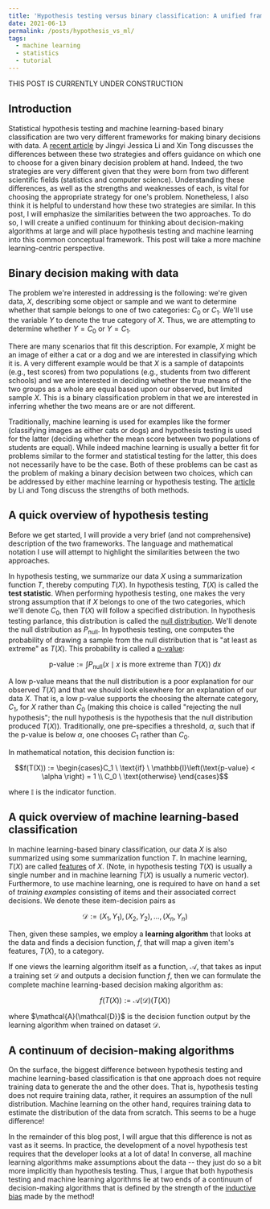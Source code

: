 ```yaml
---
title: 'Hypothesis testing versus binary classification: A unified framework'
date: 2021-06-13
permalink: /posts/hypothesis_vs_ml/
tags:
  - machine learning
  - statistics
  - tutorial
---
```


THIS POST IS CURRENTLY UNDER CONSTRUCTION

Introduction
-----------

Statistical hypothesis testing and machine learning-based binary classification are two very different frameworks for making binary decisions with data. A [recent article](https://doi.org/10.1016/j.patter.2020.100115) by Jingyi Jessica Li and Xin Tong discusses the differences between these two strategies and offers guidance on which one to choose for a given binary decision problem at hand. Indeed, the two strategies are very different given that they were born from two different scientific fields (statistics and computer science). Understanding these differences, as well as the strengths and weaknesses of each, is vital for choosing the appropriate strategy for one's problem. Nonetheless, I also think it is helpful to understand how these two strategies are similar. In this post, I will emphasize the similarities between the two approaches. To do so, I will create a unified continuum for thinking about decision-making algorithms at large and will place hypothesis testing and machine learning into this common conceptual framework.  This post will take a more machine learning-centric perspective.

Binary decision making with data
----------

The problem we're interested in addressing is the following: we're given data, $X$, describing some object or sample and we want to determine whether that sample belongs to one of two categories: $C_0$ or $C_1$. We'll use the variable $Y$ to denote the true category of $X$. Thus, we are attempting to determine whether $Y = C_0$ or $Y = C_1$.  

There are many scenarios that fit this description. For example, $X$ might be an image of either a cat or a dog and we are interested in classifying which it is. A very different example would be that $X$ is a sample of datapoints (e.g., test scores) from two populations (e.g., students from two different schools) and we are interested in deciding whether the true means of the two groups as a whole are equal based upon our observed, but limited sample $X$.  This is a binary classification problem in that we are interested in inferring whether the two means are or are not different. 

Traditionally, machine learning is used for examples like the former (classifying images as either cats or dogs) and hypothesis testing is used for the latter (deciding whether the mean score between two populations of students are equal). While indeed machine learning is usually a better fit for problems similar to the former and statistical testing for the latter, this does not necessarily have to be the case. Both of these problems can be cast as the problem of making a binary decision between two choices, which can be addressed by either machine learning or hypothesis testing.  The [article](https://doi.org/10.1016/j.patter.2020.100115) by Li and Tong discuss the strengths of both methods.

A quick overview of hypothesis testing  
-----------

Before we get started, I will provide a very brief (and not comprehensive) description of the two frameworks.  The language and mathematical notation I use will attempt to highlight the similarities between the two approaches. 

In hypothesis testing, we summarize our data $X$ using a summarization function $T$, thereby computing $T(X)$.  In hypothesis testing, $T(X)$ is called the **test statistic**.  When performing hypothesis testing, one makes the very strong assumption that if $X$ belongs to one of the two categories, which we'll denote $C_0$, then $T(X)$ will follow a specified distribution.  In hypothesis testing parlance, this distribution is called the [null distribution](https://en.wikipedia.org/wiki/Null_distribution#:~:text=Null%20distribution%20is%20a%20tool,is%20said%20to%20be%20true). We'll denote the null distribution as $P_{\text{null}}$.  In hypothesis testing, one computes the probability of drawing a sample from the null distribution that is "at least as extreme" as $T(X)$.  This probability is called a [p-value](https://en.wikipedia.org/wiki/P-value): 

$$\text{p-value} := \int P_{\text{null}}(x \mid x \ \text{is more extreme than} \ T(X)) \ dx$$

A low p-value means that the null distribution is a poor explanation for our observed $T(X)$ and that we should look elsewhere for an explanation of our data $X$.  That is, a low p-value supports the choosing the alternate category, $C_1$, for $X$ rather than $C_0$ (making this choice is called "rejecting the null hypothesis"; the null hypothesis is the hypothesis that the null distribution produced $T(X)$). Traditionally, one pre-specifies a threshold, $\alpha$, such that if the p-value is below $\alpha$, one chooses $C_1$ rather than $C_0$.

In mathematical notation, this decision function is:

$$f(T(X)) := \begin{cases}C_1  \ \text{if} \ \mathbb{I}\left(\text{p-value} < \alpha \right) = 1 \\  C_0  \ \text{otherwise} \end{cases}$$

where $\mathbb{I}$ is the indicator function.

A quick overview of machine learning-based classification
-----------------

In machine learning-based binary classification, our data $X$ is also summarized using some summarization function $T$.  In machine learning, $T(X)$ are called [features](https://en.wikipedia.org/wiki/Feature_selection) of $X$. (Note, in hypothesis testing $T(X)$ is usually a single number and in machine learning $T(X)$ is usually a numeric vector).  Furthermore, to use machine learning, one is required to have on hand a set of *training examples* consisting of items and their associated correct decisions. We denote these item-decision pairs as 

$$\mathcal{D} := (X_1, Y_1), (X_2, Y_2), \dots, (X_n, Y_n)$$ 

Then, given these samples, we employ a **learning algorithm** that looks at the data and finds a decision function, $f$, that will map a given item's features, $T(X)$, to a category.  

If one views the learning algorithm itself as a function, $\mathcal{A}$, that takes as input a training set $\mathcal{D}$ and outputs a decision function $f$, then we can formulate the complete machine learning-based decision making algorithm as:

$$f(T(X)) := \mathcal{A}(\mathcal{D})(T(X))$$

where $\mathcal{A}(\mathcal{D}}$ is the decision function output by the learning algorithm when trained on dataset $\mathcal{D}$.


A continuum of decision-making algorithms
-----------


On the surface, the biggest difference between hypothesis testing and machine learning-based classification is that one approach does not require training data to generate the and the other does.  That is, hypothesis testing does not require training data, rather, it requires an assumption of the null distribution.  Machine learning on the other hand, requires training data to estimate the distribution of the data from scratch.  This seems to be a huge difference! 

In the remainder of this blog post, I will argue that this difference is not as vast as it seems.  In practice, the development of a novel hypothesis test requires that the developer looks at a lot of data! In converse, all machine learning algorithms make assumptions about the data -- they just do so a bit more implicitly than hypothesis testing.  Thus, I argue that both hypothesis testing and machine learning algorithms lie at two ends of a continuum of decision-making algorithms that is defined by the strength of the [inductive bias](https://en.wikipedia.org/wiki/Inductive_bias) made by the method!


